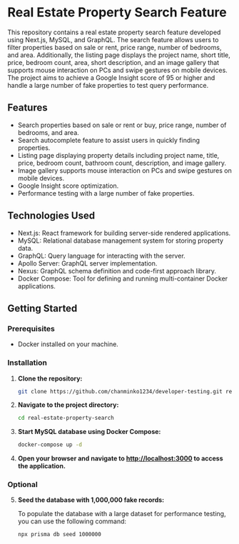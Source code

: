 # Real Estate Property Search Feature

This repository contains a real estate property search feature developed using Next.js, MySQL, and GraphQL. The search feature allows users to filter properties based on sale or rent, price range, number of bedrooms, and area. Additionally, the listing page displays the project name, short title, price, bedroom count, area, short description, and an image gallery that supports mouse interaction on PCs and swipe gestures on mobile devices. The project aims to achieve a Google Insight score of 95 or higher and handle a large number of fake properties to test query performance.

## Features

- Search properties based on sale or rent or buy, price range, number of bedrooms, and area.
- Search autocomplete feature to assist users in quickly finding properties.
- Listing page displaying property details including project name, title, price, bedroom count, bathroom count, description, and image gallery.
- Image gallery supports mouse interaction on PCs and swipe gestures on mobile devices.
- Google Insight score optimization.
- Performance testing with a large number of fake properties.

## Technologies Used

- Next.js: React framework for building server-side rendered applications.
- MySQL: Relational database management system for storing property data.
- GraphQL: Query language for interacting with the server.
- Apollo Server: GraphQL server implementation.
- Nexus: GraphQL schema definition and code-first approach library.
- Docker Compose: Tool for defining and running multi-container Docker applications.

## Getting Started

### Prerequisites

- Docker installed on your machine.

### Installation

1. **Clone the repository:**

    ```bash
    git clone https://github.com/chanminko1234/developer-testing.git real-estate-property-search
    ```

2. **Navigate to the project directory:**

    ```bash
    cd real-estate-property-search
    ```

3. **Start MySQL database using Docker Compose:**

    ```bash
    docker-compose up -d
    ```

4. **Open your browser and navigate to [http://localhost:3000](http://localhost:3000) to access the application.**

### Optional

5. **Seed the database with 1,000,000 fake records:**

   To populate the database with a large dataset for performance testing, you can use the following command:

   ```bash
   npx prisma db seed 1000000
